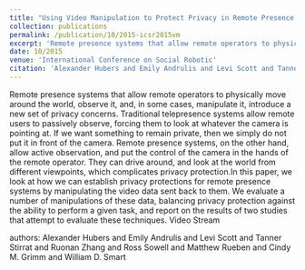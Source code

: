 ```yaml
---
title: "Using Video Manipulation to Protect Privacy in Remote Presence Systems"
collection: publications
permalink: /publication/10/2015-icsr2015vm
excerpt: 'Remote presence systems that allow remote operators to physically move around the world,  observe it,  and,  in some cases,  manipulate it,  introduce a new set of privacy concerns. Traditional telepresence systems allow remote users to passively observe,  forcing them to look at whatever the camera is pointing at. If we want something to remain private,  then we simply do not put it in front of the camera. Remote presence systems,  on the other hand,  allow active observation,  and put the control of the camera in the hands of the remote operator. They can drive around,  and look at the world from different viewpoints,  which complicates privacy protection.In this paper,  we look at how we can establish privacy protections for remote presence systems by manipulating the video data sent back to them. We evaluate a number of manipulations of these data,  balancing privacy protection against the ability to perform a given task,  and report on the results of two studies that attempt to evaluate these techniques. Video Stream'
date: 10/2015
venue: 'International Conference on Social Robotic'
citation: 'Alexander Hubers and Emily Andrulis and Levi Scott and Tanner Stirrat and Ruonan Zhang and Ross Sowell and Matthew Rueben and Cindy M. Grimm and William D. Smart'
---
```

Remote presence systems that allow remote operators to physically move around the world,  observe it,  and,  in some cases,  manipulate it,  introduce a new set of privacy concerns. Traditional telepresence systems allow remote users to passively observe,  forcing them to look at whatever the camera is pointing at. If we want something to remain private,  then we simply do not put it in front of the camera. Remote presence systems,  on the other hand,  allow active observation,  and put the control of the camera in the hands of the remote operator. They can drive around,  and look at the world from different viewpoints,  which complicates privacy protection.In this paper,  we look at how we can establish privacy protections for remote presence systems by manipulating the video data sent back to them. We evaluate a number of manipulations of these data,  balancing privacy protection against the ability to perform a given task,  and report on the results of two studies that attempt to evaluate these techniques. Video Stream

authors: Alexander Hubers and Emily Andrulis and Levi Scott and Tanner Stirrat and Ruonan Zhang and Ross Sowell and Matthew Rueben and Cindy M. Grimm and William D. Smart
